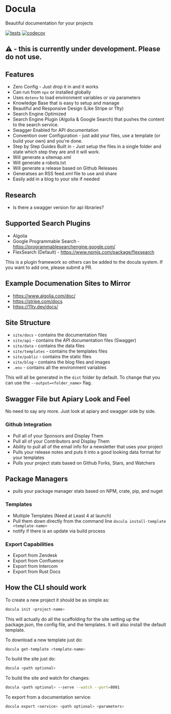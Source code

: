 # Docula
Beautiful documentation for your projects

[![tests](https://github.com/jaredwray/docula/actions/workflows/tests.yaml/badge.svg)](https://github.com/jaredwray/docula/actions/workflows/tests.yaml)
[![codecov](https://codecov.io/github/jaredwray/docula/branch/main/graph/badge.svg?token=RS0GPY4V4M)](https://codecov.io/github/jaredwray/docula)

## :warning: - this is currently under development. Please do not use.

## Features

- Zero Config - Just drop it in and it works
- Can run from `npx` or installed globally
- Uses `dotenv` to load environment variables or via parameters
- Knowledge Base that is easy to setup and manage
- Beautiful and Responsive Design (Like Stripe or 11ty)
- Search Engine Optimized
- Search Engine Plugin (Algolia & Google Search) that pushes the content to the search service.
- Swagger Enabled for API documentation
- Convention over Configuration - just add your files, use a template (or build your own) and you're done.
- Step by Step Guides Built in - Just setup the files in a single folder and state which step they are and it will work.
- Will generate a sitemap.xml
- Will generate a robots.txt
- Will generate a release based on Github Releases
- Generatses an RSS feed.xml file to use and share 
- Easily add in a blog to your site if needed

## Research
- Is there a swagger version for api libraries?


## Supported Search Plugins
- Algolia
- Google Programmable Search - https://programmablesearchengine.google.com/
- FlexSearch (Default) - https://www.npmjs.com/package/flexsearch

This is a plugin framework so others can be added to the docula system. If you want to add one, please submit a PR.

## Example Documenation Sites to Mirror
- https://www.algolia.com/doc/
- https://stripe.com/docs
- https://11ty.dev/docs/

## Site Structure

- `site/docs` - contains the documentation files
- `site/api` - contains the API documentation files (Swagger)
- `site/data` - contains the data files
- `site/templates` - contains the templates files
- `site/public` - contains the static files
- `site/blog` - contains the blog files and images
- `.env` - contains all the environment variables

This will all be generated in the `dist` folder by default. To change that you can use the `--output=<folder_name>` flag.

## Swagger File but Apiary Look and Feel
No need to say any more. Just look at apiary and swagger side by side.

### Github Integration
- Pull all of your Sponsors and Display Them
- Pull all of your Contributors and Display Them
- Ability to pull all of the email info for a newsletter that uses your project
- Pulls your release notes and puts it into a good looking data format for your templates
- Pulls your project stats based on Github Forks, Stars, and Watchers

## Package Managers
- pulls your package manager stats based on NPM, crate, pip, and nuget

### Templates
- Multiple Templates (Need at Least 4 at launch)
- Pull them down directly from the command line `docula install-template <template-name>`
- notify if there is an update via build process

### Export Capabilities
- Export from Zendesk
- Export from Confluence
- Export from Intercom
- Export from Rust Docs

## How the CLI should work
To create a new project it should be as simple as:
```bash
docula init <project-name>
```

This will actually do all the scaffolding for the site setting up the package.json, the config file, and the templates. It will also install the default template.

To download a new template just do:
```bash
docula get-template <template-name>
```

To build the site just do:
```bash
docula <path optional>
```

To build the site and watch for changes:
```bash
docula <path optional> --serve --watch --port=8081
```

To export from a documentation service:
```bash
docula export <service> <path optional> <parameters>
```

